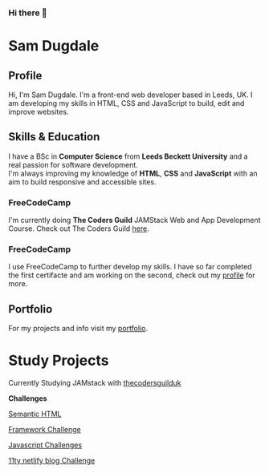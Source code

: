 ### Hi there 👋

<!--
**SamDugdale/SamDugdale** is a ✨ _special_ ✨ repository because its `README.md` (this file) appears on your GitHub profile.

Here are some ideas to get you started:

- 🔭 I’m currently working on ...
- 🌱 I’m currently learning ...
- 👯 I’m looking to collaborate on ...
- 🤔 I’m looking for help with ...
- 💬 Ask me about ...
- 📫 How to reach me: ...
- 😄 Pronouns: ...
- ⚡ Fun fact: ...
-->
# Sam Dugdale

<!-- ![Profile Image](./assets/images/blacktocat.png) -->

## Profile
Hi, I'm Sam Dugdale. I'm a front-end web developer based in Leeds, UK. I am developing my skills in HTML, CSS and JavaScript to build, edit and improve websites.

## Skills & Education
I have a BSc in **Computer Science** from **Leeds Beckett University** and a real passion for software development.  
I'm always improving my knowledge of **HTML**, **CSS** and **JavaScript** with an aim to build responsive and accessible sites.

### FreeCodeCamp
I'm currently doing **The Coders Guild** JAMStack Web and App Development Course. Check out The Coders Guild <a href="https://thecodersguild.org.uk/" target="_blank">here</a>.

### FreeCodeCamp
I use FreeCodeCamp to further develop my skills. I have so far completed the first certifacte and am working on the second, check out my [profile](https://www.freecodecamp.org/samdugdale) for more.

## Portfolio
For my projects and info visit my [portfolio](https://samdugdale.github.io/).

# Study Projects

Currently Studying JAMstack with <a href="https://thecodersguild.org.uk/" target="_blank">thecodersguilduk</a>

**Challenges**

[Semantic HTML](https://samdugdale.github.io/semantic-html-challenge/)

[Framework Challenge](https://samdugdale.github.io/Deadmau5/)

[Javascript Challenges](https://samdugdale.github.io/Javascript/)

[11ty netlify blog Challenge](https://samdugdaleblog.netlify.app/)
